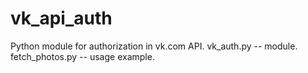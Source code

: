 vk_api_auth
===========

Python module for authorization in vk.com API.
vk_auth.py -- module.
fetch_photos.py -- usage example.
